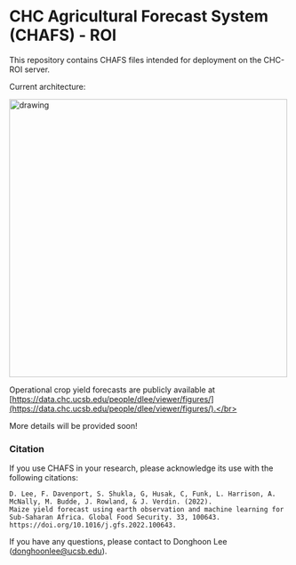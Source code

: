# CHC Agricultural Forecast System (CHAFS) - ROI

This repository contains CHAFS files intended for deployment on the CHC-ROI server.</br>

Current architecture:

<img src="https://github.com/chc-ucsb/chafs-roi/blob/main/figures/architecture.png?raw=true" alt="drawing" width="500"/>

Operational crop yield forecasts are publicly available at [https://data.chc.ucsb.edu/people/dlee/viewer/figures/](https://data.chc.ucsb.edu/people/dlee/viewer/figures/).</br>

More details will be provided soon!

### Citation
If you use CHAFS in your research, please acknowledge its use with the following citations:

    D. Lee, F. Davenport, S. Shukla, G, Husak, C, Funk, L. Harrison, A. McNally, M. Budde, J. Rowland, & J. Verdin. (2022). 
    Maize yield forecast using earth observation and machine learning for Sub-Saharan Africa. Global Food Security. 33, 100643.
    https://doi.org/10.1016/j.gfs.2022.100643.

If you have any questions, please contact to Donghoon Lee ([donghoonlee@ucsb.edu](donghoonlee@ucsb.edu)).
